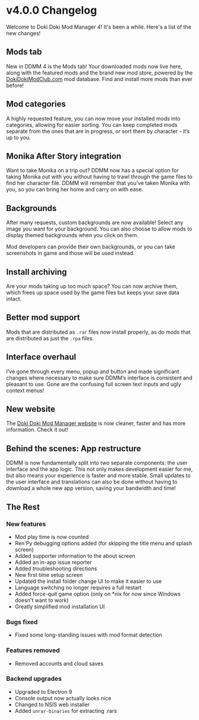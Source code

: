 # v4.0.0 Changelog

Welcome to Doki Doki Mod Manager 4! It's been a while. Here's a list of the new changes!

## Mods tab
New in DDMM 4 is the Mods tab! Your downloaded mods now live here, along with the featured mods and the brand new mod store, powered by the [DokiDokiModClub.com](https://www.dokidokimodclub.com) mod database. Find and install more mods than ever before!

## Mod categories
A highly requested feature, you can now move your installed mods into categories, allowing for easier sorting. You can keep completed mods separate from the ones that are in progress, or sort them by character - it’s up to you.

## Monika After Story integration
Want to take Monika on a trip out? DDMM now has a special option for taking Monika out with you without having to trawl through the game files to find her character file. DDMM will remember that you’ve taken Monika with you, so you can bring her home and carry on with ease.

## Backgrounds
After many requests, custom backgrounds are now available! Select any image you want for your background. You can also choose to allow mods to display themed backgrounds when you click on them.

Mod developers can provide their own backgrounds, or you can take screenshots in game and those will be used instead.

## Install archiving
Are your mods taking up too much space? You can now archive them, which frees up space used by the game files but keeps your save data intact.

## Better mod support
Mods that are distributed as `.rar` files now install properly, as do mods that are distributed as just the `.rpa` files.

## Interface overhaul
I’ve gone through every menu, popup and button and made significant changes where necessary to make sure DDMM’s interface is consistent and pleasant to use. Gone are the confusing full screen text inputs and ugly context menus!

## New website
The [Doki Doki Mod Manager website](https://doki.space) is now cleaner, faster and has more information. Check it out!

## Behind the scenes: App restructure
DDMM is now fundamentally split into two separate components: the user interface and the app logic. This not only makes development easier for me, but also means your experience is faster and more stable. Small updates to the user interface and translations can also be done without having to download a whole new app version, saving your bandwidth and time!

## The Rest
### New features
* Mod play time is now counted
* Ren'Py debugging options added (for skipping the title menu and splash screen)
* Added supporter information to the about screen
* Added an in-app issue reporter
* Added troubleshooting directions
* New first time setup screen
* Updated the install folder change UI to make it easier to use
* Language switching no longer requires a full restart
* Added force-quit game option (only on *nix for now since Windows doesn't want to work)
* Greatly simplified mod installation UI

### Bugs fixed
* Fixed some long-standing issues with mod format detection

### Features removed
* Removed accounts and cloud saves

### Backend upgrades
* Upgraded to Electron 9
* Console output now actually looks nice
* Changed to NSIS web installer
* Added `unrar-binaries` for extracting .rars
